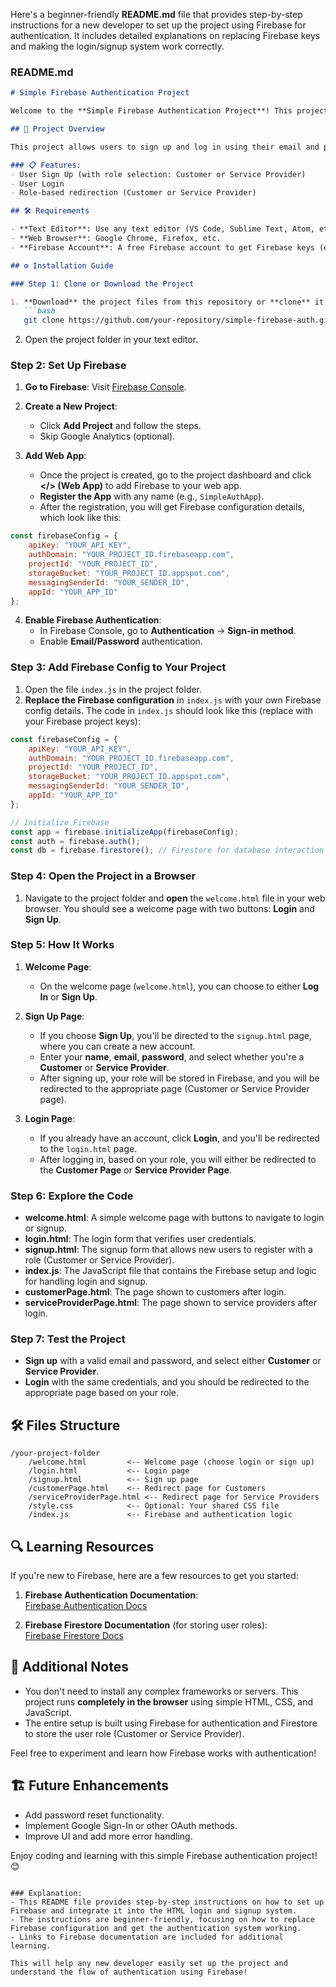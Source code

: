 Here's a beginner-friendly **README.md** file that provides step-by-step instructions for a new developer to set up the project using Firebase for authentication. It includes detailed explanations on replacing Firebase keys and making the login/signup system work correctly.

### README.md

```md
# Simple Firebase Authentication Project

Welcome to the **Simple Firebase Authentication Project**! This project helps you create a basic login and signup system using **HTML**, **CSS**, **JavaScript**, and **Firebase**.

## 🚀 Project Overview

This project allows users to sign up and log in using their email and password. Depending on their role (Customer or Service Provider), they will be redirected to the appropriate page after login.

### 📋 Features:
- User Sign Up (with role selection: Customer or Service Provider)
- User Login
- Role-based redirection (Customer or Service Provider)

## 🛠️ Requirements

- **Text Editor**: Use any text editor (VS Code, Sublime Text, Atom, etc.)
- **Web Browser**: Google Chrome, Firefox, etc.
- **Firebase Account**: A free Firebase account to get Firebase keys (explained below)

## ⚙️ Installation Guide

### Step 1: Clone or Download the Project

1. **Download** the project files from this repository or **clone** it using Git:
   ```bash
   git clone https://github.com/your-repository/simple-firebase-auth.git
   ```
2. Open the project folder in your text editor.

### Step 2: Set Up Firebase

1. **Go to Firebase**: Visit [Firebase Console](https://console.firebase.google.com/).
2. **Create a New Project**:
   - Click **Add Project** and follow the steps.
   - Skip Google Analytics (optional).

3. **Add Web App**:
   - Once the project is created, go to the project dashboard and click **</> (Web App)** to add Firebase to your web app.
   - **Register the App** with any name (e.g., `SimpleAuthApp`).
   - After the registration, you will get Firebase configuration details, which look like this:

```javascript
const firebaseConfig = {
    apiKey: "YOUR_API_KEY",
    authDomain: "YOUR_PROJECT_ID.firebaseapp.com",
    projectId: "YOUR_PROJECT_ID",
    storageBucket: "YOUR_PROJECT_ID.appspot.com",
    messagingSenderId: "YOUR_SENDER_ID",
    appId: "YOUR_APP_ID"
};
```

4. **Enable Firebase Authentication**:
   - In Firebase Console, go to **Authentication** → **Sign-in method**.
   - Enable **Email/Password** authentication.

### Step 3: Add Firebase Config to Your Project

1. Open the file `index.js` in the project folder.
2. **Replace the Firebase configuration** in `index.js` with your own Firebase config details. The code in `index.js` should look like this (replace with your Firebase project keys):

```javascript
const firebaseConfig = {
    apiKey: "YOUR_API_KEY",
    authDomain: "YOUR_PROJECT_ID.firebaseapp.com",
    projectId: "YOUR_PROJECT_ID",
    storageBucket: "YOUR_PROJECT_ID.appspot.com",
    messagingSenderId: "YOUR_SENDER_ID",
    appId: "YOUR_APP_ID"
};

// Initialize Firebase
const app = firebase.initializeApp(firebaseConfig);
const auth = firebase.auth();
const db = firebase.firestore(); // Firestore for database interaction
```

### Step 4: Open the Project in a Browser

1. Navigate to the project folder and **open** the `welcome.html` file in your web browser. You should see a welcome page with two buttons: **Login** and **Sign Up**.

### Step 5: How It Works

1. **Welcome Page**:
   - On the welcome page (`welcome.html`), you can choose to either **Log In** or **Sign Up**.

2. **Sign Up Page**:
   - If you choose **Sign Up**, you'll be directed to the `signup.html` page, where you can create a new account.
   - Enter your **name**, **email**, **password**, and select whether you're a **Customer** or **Service Provider**.
   - After signing up, your role will be stored in Firebase, and you will be redirected to the appropriate page (Customer or Service Provider page).

3. **Login Page**:
   - If you already have an account, click **Login**, and you'll be redirected to the `login.html` page.
   - After logging in, based on your role, you will either be redirected to the **Customer Page** or **Service Provider Page**.

### Step 6: Explore the Code

- **welcome.html**: A simple welcome page with buttons to navigate to login or signup.
- **login.html**: The login form that verifies user credentials.
- **signup.html**: The signup form that allows new users to register with a role (Customer or Service Provider).
- **index.js**: The JavaScript file that contains the Firebase setup and logic for handling login and signup.
- **customerPage.html**: The page shown to customers after login.
- **serviceProviderPage.html**: The page shown to service providers after login.

### Step 7: Test the Project

- **Sign up** with a valid email and password, and select either **Customer** or **Service Provider**.
- **Login** with the same credentials, and you should be redirected to the appropriate page based on your role.

## 🛠️ Files Structure

```
/your-project-folder
    /welcome.html         <-- Welcome page (choose login or sign up)
    /login.html           <-- Login page
    /signup.html          <-- Sign up page
    /customerPage.html    <-- Redirect page for Customers
    /serviceProviderPage.html <-- Redirect page for Service Providers
    /style.css            <-- Optional: Your shared CSS file
    /index.js             <-- Firebase and authentication logic
```

## 🔍 Learning Resources

If you're new to Firebase, here are a few resources to get you started:

1. **Firebase Authentication Documentation**:  
   [Firebase Authentication Docs](https://firebase.google.com/docs/auth/web/start)

2. **Firebase Firestore Documentation** (for storing user roles):  
   [Firebase Firestore Docs](https://firebase.google.com/docs/firestore)

## 📝 Additional Notes

- You don't need to install any complex frameworks or servers. This project runs **completely in the browser** using simple HTML, CSS, and JavaScript.
- The entire setup is built using Firebase for authentication and Firestore to store the user role (Customer or Service Provider).

Feel free to experiment and learn how Firebase works with authentication!

## 🏗️ Future Enhancements

- Add password reset functionality.
- Implement Google Sign-In or other OAuth methods.
- Improve UI and add more error handling.

Enjoy coding and learning with this simple Firebase authentication project! 😊
```

### Explanation:
- This README file provides step-by-step instructions on how to set up Firebase and integrate it into the HTML login and signup system.
- The instructions are beginner-friendly, focusing on how to replace Firebase configuration and get the authentication system working.
- Links to Firebase documentation are included for additional learning.

This will help any new developer easily set up the project and understand the flow of authentication using Firebase!
